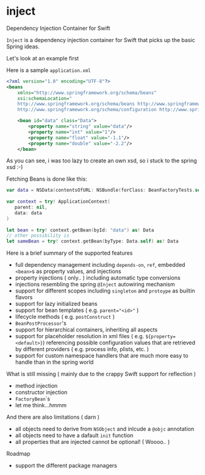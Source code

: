 # inject
Dependency Injection Container for Swift

`Inject` is a dependency injection container for Swift that picks up the basic Spring ideas.

Let's look at an example first

Here is a sample `application.xml`
```xml
<?xml version="1.0" encoding="UTF-8"?>
<beans
    xmlns="http://www.springframework.org/schema/beans"
    xsi:schemaLocation="
    http://www.springframework.org/schema/beans http://www.springframework.org/schema/beans/spring-beans-3.2.xsd
    http://www.springframework.org/schema/configuration http://www.springframework.org/schema/util/spring-util.xsd">

    <bean id="data" class="Data">
        <property name="string" value="data"/>
        <property name="int" value="1"/>
        <property name="float" value="-1.1"/>
        <property name="double" value="-2.2"/>
    </bean>
```

As you can see, i was too lazy to create an own xsd, so i stuck to the spring xsd :-)

Fetching Beans is done like this:

```swift
var data = NSData(contentsOfURL: NSBundle(forClass: BeanFactoryTests.self).URLForResource("application", withExtension: "xml")!)!
    
var context = try! ApplicationContext(
   parent: nil,
   data: data
)
        
let bean = try! context.getBean(byId: "data") as! Data
// other possibility is
let sameBean = try! context.getBean(byType: Data.self) as! Data

```

Here is a brief summary of the supported features
* full dependency management including `depends-on`, `ref`, embedded `<bean>`s as property values, and injections
* property injections ( only.. ) including automatic type conversions
* injections resembling the spring `@Inject` autowiring mechanism
* support for different scopes including `singleton`  and `protoype` as builtin flavors
* support for lazy initialized beans
* support for bean templates ( e.g. `parent="<id>"` )
* lifecycle methods ( e.g. `postConstruct` )
* `BeanPostProcessor`'s
* support for hierarchical containers, inheriting all aspects
* support for placeholder resolution in xml files ( e.g. `${property=<default>}`) referencing possible configuration values that are retrieved by different providers ( e.g. process info, plists, etc. )
* support for custom namespace handlers that are much more easy to handle than in the spring world

What is still missing ( mainly due to the crappy Swift support for reflection )
* method injection
* constructor injection
* `FactoryBean`´s
* let me think...hmmm

And there are also limitations ( darn )
* all objects need to derive from `NSObject` and inlcude a `@objc` annotation
* all objects need to have a dafault `init` function
* all properties that are injected cannot be optional! ( Woooo.. )

Roadmap
* support the different package managers
